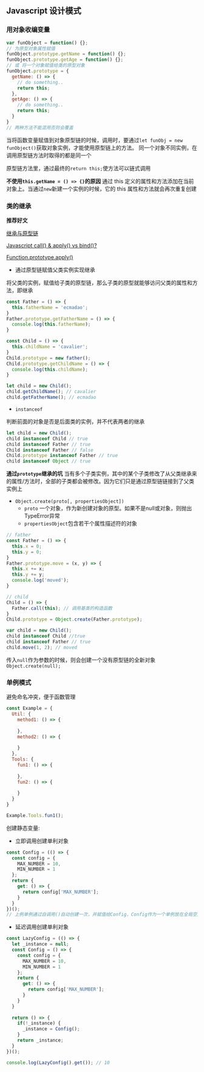 ## Javascript 设计模式

### 用对象收编变量

```javascript
var funObject = function() {};
// 为原型对象属性赋值
funObject.prototype.getName = function() {};
funObject.prototype.getAge = function() {};
// 或 将一个对象赋值给类的原型对象
funObject.prototype = {
  getName: () => {
    // do something..
    return this;
  },
  getAge: () => {
    // do something..
    return this;
  }
}
// 两种方法不能混用否则会覆盖
```
当将函数变量赋值到对象原型链的时候，调用时，要通过`let funObj = new funObject()`获取对象实例，才能使用原型链上的方法。
同一个对象不同实例，在调用原型链方法时取得的都是同一个

原型链方法里，通过最终的`return this;`使方法可以链式调用

**不使用`this.getName = () => {}`的原因**
通过 this 定义的属性和方法添加在当前对象上。当通过`new`新建一个实例的时候，它的 this 属性和方法就会再次重复创建

### 类的继承

**推荐好文** 

[继承与原型链](https://developer.mozilla.org/zh-CN/docs/Web/JavaScript/Inheritance_and_the_prototype_chain)

[Javascript call() & apply() vs bind()?](http://stackoverflow.com/questions/15455009/javascript-call-apply-vs-bind)

[Function.prototype.apply()](https://developer.mozilla.org/zh-CN/docs/Web/JavaScript/Reference/Global_Objects/Function/apply)

- 通过原型链赋值父类实例实现继承

将父类的实例，赋值给子类的原型链，那么子类的原型就能够访问父类的属性和方法，即继承
```javascript
const Father = () => {
  this.fatherName = 'ecmadao';
}
Father.prototype.getFatherName = () => {
  console.log(this.fatherName);
}

const Child = () => {
  this.childName = 'cavalier';
}
Child.prototype = new father();
Child.prototype.getChildName = () => {
  console.log(this.childName);
}

let child = new Child();
child.getChildName(); // cavalier
child.getFatherName(); // ecmadao
```

- `instanceof`

判断前面的对象是否是后面类的实例，并不代表两者的继承
```javascript
let child = new Child();
child instanceof Child // true
child instanceof Father // true
Child instanceof Father // false
Child.prototype instanceof Father // true
child instanceof Object // true
```

**通过`prototype`继承的坑**
当有多个子类实例，其中的某个子类修改了从父类继承来的属性/方法时，全部的子类都会被修改。因为它们只是通过原型链链接到了父类实例上

- `Object.create(proto[, propertiesObject])`
  - `proto` 一个对象，作为新创建对象的原型。如果不是null或对象，则抛出TypeError异常
  - `propertiesObject`包含若干个属性描述符的对象

```javascript
// father
const Father = () => {
  this.x = 0;
  this.y = 0;
}
Father.prototype.move = (x, y) => {
  this.x += x;
  this.y += y;
  console.log('moved');
}

// child
Child = () => {
  Father.call(this); // 调用基类的构造函数
}
Child.prototype = Object.create(Father.prototype);

var child = new Child();
child instanceof Child //true
child instanceof Father // true
child.move(1, 2); // moved
```

传入`null`作为参数的时候，则会创建一个没有原型链的全新对象
`Object.create(null);`

### 单例模式

避免命名冲突，便于函数管理
```javascript
const Example = {
  Util: {
    method1: () => {
      
    },
    method2: () => {
      
    }
  },
  Tools: {
    fun1: () => {
      
    },
    fun2: () => {
      
    }
  }
}

Example.Tools.fun1();
```
创建静态变量:
 
  - 立即调用创建单利对象
  
```javascript
const Config = (() => {
  const config = {
    MAX_NUMBER = 10,
    MIN_NUMBER = 1
  };
  return {
    get: () => {
      return config['MAX_NUMBER'];
    }
  }
})();
// 上例单例通过自调用()自动创建一次，并赋值给Config，Config作为一个单例放在全局空间里作为静态变量单例对象被使用
```

  - 延迟调用创建单利对象
 
 ```javascript
 const LazyConfig = (() => {
   let _instance = null;
   const Config = () => {
     const config = {
       MAX_NUMBER = 10,
       MIN_NUMBER = 1
     }; 
     return {
       get: () => {
         return config['MAX_NUMBER'];
       }
     }
   }
   
   return () => {
     if(!_instance) {
       _instance = Config();
     }
     return _instance;
   }
 })();
 
 console.log(LazyConfig().get()); // 10
 ```